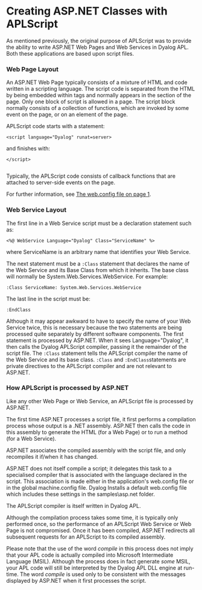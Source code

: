 # Creating ASP.NET Classes with APLScript

As mentioned previously, the original purpose of APLScript was to provide the ability to write ASP.NET Web Pages and Web Services in Dyalog APL. Both these applications are based upon script files.

### Web Page Layout

An ASP.NET Web Page typically consists of a mixture of HTML and code written in a scripting language. The script code is separated from the HTML by being embedded within <script> and </script> tags and normally appears in the <head> </head> section of the page. Only one block of script is allowed in a page. The script block normally consists of a collection of functions, which are invoked by some event on the page, or on an element of the page.

APLScript code starts with a statement:
```apl
<script language="Dyalog" runat=server>
```

and finishes with:
```apl
</script>
 
```

Typically, the APLScript code consists of callback functions that are attached to server-side events on the page.

For further information, see [The web.config file on page 1](../implementation-details/asp-net-configuration-file.md).

### Web Service Layout

The first line in a Web Service script must be a declaration statement such as:
```apl
<%@ WebService Language="Dyalog" Class="ServiceName" %>
```

where ServiceName is an arbitrary name that identifies your Web Service.

The next statement must be a `:Class` statement that declares the name of the Web Service and its Base Class from which it inherits. The base class will normally be System.Web.Services.WebService. For example:
```apl
:Class ServiceName: System.Web.Services.WebService
```

The last line in the script must be:
```apl
:EndClass
```

Although it may appear awkward to have to specify the name of your Web Service twice, this is necessary because the two statements are being processed quite separately by different software components. The first statement is processed by ASP.NET. When it sees Language="Dyalog", it then calls the Dyalog APLScript compiler, passing it the remainder of the script file. The `:Class` statement tells the APLScript compiler the name of the Web Service and its base class. `:Class` and `:EndClass`statements are private directives to the APLScript compiler and are not relevant to ASP.NET.

### How APLScript is processed by ASP.NET

Like any other Web Page or Web Service, an APLScript file is processed by ASP.NET.

The first time ASP.NET processes a script file, it first performs a compilation process whose output is a .NET assembly. ASP.NET then calls the code in this assembly to generate the HTML (for a Web Page) or to run a method (for a Web Service).

ASP.NET associates the compiled assembly with the script file, and only recompiles it if/when it has changed.

ASP.NET does not itself compile a script; it delegates this task to a specialised compiler that is associated with the language declared in the script. This association is made either in the application's web.config file or in the global machine.config file. Dyalog Installs a default web.config file which includes these settings in the samples\asp.net folder.

The APLScript compiler is itself written in Dyalog APL.

Although the compilation process takes some time, it is typically only performed once, so the performance of an APLScript Web Service or Web Page is not compromised. Once it has been compiled, ASP.NET redirects all subsequent requests for an APLScript to its compiled assembly.

Please note that the use of the word *compile* in this process does not imply that your APL code is actually compiled into Microsoft Intermediate Language (MSIL). Although the process does in fact generate *some* MSIL, your APL code will still be interpreted by the Dyalog APL DLL engine at run-time. The word *compile* is used only to be consistent with the messages displayed by ASP.NET when it first processes the script.
